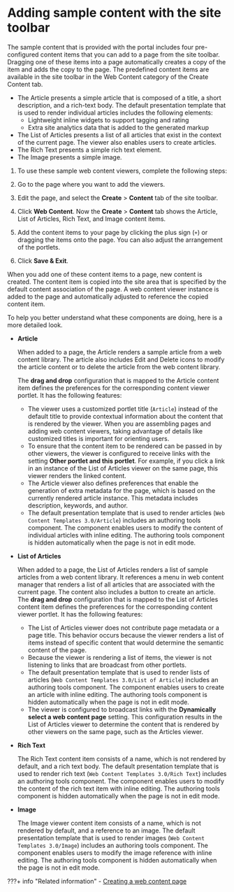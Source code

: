 # Adding sample content with the site toolbar

The sample content that is provided with the portal includes four pre-configured content items that you can add to a page from the site toolbar. Dragging one of these items into a page automatically creates a copy of the item and adds the copy to the page. The predefined content items are available in the site toolbar in the Web Content category of the Create Content tab.

-   The Article presents a simple article that is composed of a title, a short description, and a rich-text body. The default presentation template that is used to render individual articles includes the following elements:
    -   Lightweight inline widgets to support tagging and rating
    -   Extra site analytics data that is added to the generated markup
-   The List of Articles presents a list of all articles that exist in the context of the current page. The viewer also enables users to create articles.
-   The Rich Text presents a simple rich text element.
-   The Image presents a simple image.

1.  To use these sample web content viewers, complete the following steps:
2.  Go to the page where you want to add the viewers.

3.  Edit the page, and select the **Create** \> **Content** tab of the site toolbar.

4.  Click **Web Content**. Now the **Create** \> **Content** tab shows the Article, List of Articles, Rich Text, and Image content items.

5.  Add the content items to your page by clicking the plus sign \(`+`\) or dragging the items onto the page. You can also adjust the arrangement of the portlets.

6.  Click **Save & Exit**.


When you add one of these content items to a page, new content is created. The content item is copied into the site area that is specified by the default content association of the page. A web content viewer instance is added to the page and automatically adjusted to reference the copied content item.

To help you better understand what these components are doing, here is a more detailed look.

-   **Article**

    When added to a page, the Article renders a sample article from a web content library. The article also includes Edit and Delete icons to modify the article content or to delete the article from the web content library.

    The **drag and drop** configuration that is mapped to the Article content item defines the preferences for the corresponding content viewer portlet. It has the following features:

    -   The viewer uses a customized portlet title \(`Article`\) instead of the default title to provide contextual information about the content that is rendered by the viewer. When you are assembling pages and adding web content viewers, taking advantage of details like customized titles is important for orienting users.
    -   To ensure that the content item to be rendered can be passed in by other viewers, the viewer is configured to receive links with the setting **Other portlet and this portlet**. For example, if you click a link in an instance of the List of Articles viewer on the same page, this viewer renders the linked content.
    -   The Article viewer also defines preferences that enable the generation of extra metadata for the page, which is based on the currently rendered article instance. This metadata includes description, keywords, and author.
    -   The default presentation template that is used to render articles \(`Web Content Templates 3.0/Article`\) includes an authoring tools component. The component enables users to modify the content of individual articles with inline editing. The authoring tools component is hidden automatically when the page is not in edit mode.
-   **List of Articles**

    When added to a page, the List of Articles renders a list of sample articles from a web content library. It references a menu in web content manager that renders a list of all articles that are associated with the current page. The content also includes a button to create an article. The **drag and drop** configuration that is mapped to the List of Articles content item defines the preferences for the corresponding content viewer portlet. It has the following features:

    -   The List of Articles viewer does not contribute page metadata or a page title. This behavior occurs because the viewer renders a list of items instead of specific content that would determine the semantic content of the page.
    -   Because the viewer is rendering a list of items, the viewer is not listening to links that are broadcast from other portlets.
    -   The default presentation template that is used to render lists of articles \(`Web Content Templates 3.0/List of Article`\) includes an authoring tools component. The component enables users to create an article with inline editing. The authoring tools component is hidden automatically when the page is not in edit mode.
    -   The viewer is configured to broadcast links with the **Dynamically select a web content page** setting. This configuration results in the List of Articles viewer to determine the content that is rendered by other viewers on the same page, such as the Articles viewer.
-   **Rich Text**

    The Rich Text content item consists of a name, which is not rendered by default, and a rich text body. The default presentation template that is used to render rich text \(`Web Content Templates 3.0/Rich Text`\) includes an authoring tools component. The component enables users to modify the content of the rich text item with inline editing. The authoring tools component is hidden automatically when the page is not in edit mode.

-   **Image**

    The Image viewer content item consists of a name, which is not rendered by default, and a reference to an image. The default presentation template that is used to render images \(`Web Content Templates 3.0/Image`\) includes an authoring tools component. The component enables users to modify the image reference with inline editing. The authoring tools component is hidden automatically when the page is not in edit mode.



???+ info "Related information"
    - [Creating a web content page](../../displaying_content/mp_wcm_createpage.md)

